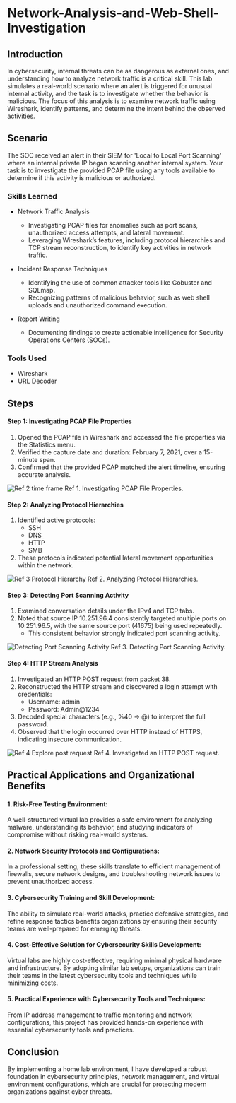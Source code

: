# Network-Analysis-and-Web-Shell-Investigation

## Introduction

In cybersecurity, internal threats can be as dangerous as external ones, and understanding how to analyze network traffic is a critical skill. This lab simulates a real-world scenario where an alert is triggered for unusual internal activity, and the task is to investigate whether the behavior is malicious. The focus of this analysis is to examine network traffic using Wireshark, identify patterns, and determine the intent behind the observed activities.

## Scenario

The SOC received an alert in their SIEM for 'Local to Local Port Scanning' where an internal private IP began scanning another internal system. Your task is to investigate the provided PCAP file using any tools available to determine if this activity is malicious or authorized.

### Skills Learned

- Network Traffic Analysis
    - Investigating PCAP files for anomalies such as port scans, unauthorized access attempts, and lateral movement.
    - Leveraging Wireshark’s features, including protocol hierarchies and TCP stream reconstruction, to identify key activities in network traffic.

- Incident Response Techniques
    - Identifying the use of common attacker tools like Gobuster and SQLmap.
    - Recognizing patterns of malicious behavior, such as web shell uploads and unauthorized command execution.

- Report Writing
    - Documenting findings to create actionable intelligence for Security Operations Centers (SOCs).

### Tools Used

- Wireshark
- URL Decoder

## Steps

#### Step 1: Investigating PCAP File Properties

1. Opened the PCAP file in Wireshark and accessed the file properties via the Statistics menu.
2. Verified the capture date and duration: February 7, 2021, over a 15-minute span.
3. Confirmed that the provided PCAP matched the alert timeline, ensuring accurate analysis.

![Ref 2  time frame](https://github.com/user-attachments/assets/485203e2-4419-4fbf-b6c0-6cc5764c3a17)
Ref 1. Investigating PCAP File Properties.


#### Step 2: Analyzing Protocol Hierarchies
1. Identified active protocols:
    - SSH
    - DNS
    - HTTP
    - SMB
2. These protocols indicated potential lateral movement opportunities within the network.

![Ref 3  Protocol Hierarchy](https://github.com/user-attachments/assets/9737a1a9-8d09-4dcf-9926-03f60924043c)
Ref 2. Analyzing Protocol Hierarchies.


#### Step 3: Detecting Port Scanning Activity
1. Examined conversation details under the IPv4 and TCP tabs.
2. Noted that source IP 10.251.96.4 consistently targeted multiple ports on 10.251.96.5, with the same source port (41675) being used repeatedly.
    - This consistent behavior strongly indicated port scanning activity.

![Detecting Port Scanning Activity](https://github.com/user-attachments/assets/88084fba-6521-437b-8f31-3e0563a2795d)
Ref 3. Detecting Port Scanning Activity.


#### Step 4: HTTP Stream Analysis
1. Investigated an HTTP POST request from packet 38.
2. Reconstructed the HTTP stream and discovered a login attempt with credentials:
    - Username: admin
    - Password: Admin@1234
3. Decoded special characters (e.g., %40 → @) to interpret the full password.
4. Observed that the login occurred over HTTP instead of HTTPS, indicating insecure communication.

![Ref 4  Explore post request](https://github.com/user-attachments/assets/04fdd3a4-8485-4557-8e49-6ee4c9d6c294)
Ref 4. Investigated an HTTP POST request.

## Practical Applications and Organizational Benefits

#### 1. Risk-Free Testing Environment:
A well-structured virtual lab provides a safe environment for analyzing malware, understanding its behavior, and studying indicators of compromise without risking real-world systems. 

#### 2. Network Security Protocols and Configurations:
In a professional setting, these skills translate to efficient management of firewalls, secure network designs, and troubleshooting network issues to prevent unauthorized access.

#### 3. Cybersecurity Training and Skill Development:
The ability to simulate real-world attacks, practice defensive strategies, and refine response tactics benefits organizations by ensuring their security teams are well-prepared for emerging threats.

#### 4. Cost-Effective Solution for Cybersecurity Skills Development:
Virtual labs are highly cost-effective, requiring minimal physical hardware and infrastructure. By adopting similar lab setups, organizations can train their teams in the latest cybersecurity tools and techniques while minimizing costs.

#### 5. Practical Experience with Cybersecurity Tools and Techniques:
From IP address management to traffic monitoring and network configurations, this project has provided hands-on experience with essential cybersecurity tools and practices.

## Conclusion 
By implementing a home lab environment, I have developed a robust foundation in cybersecurity principles, network management, and virtual environment configurations, which are crucial for protecting modern organizations against cyber threats.
